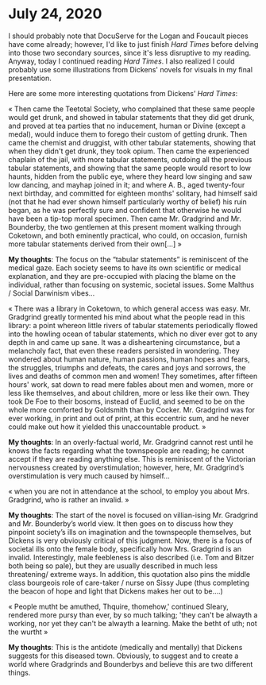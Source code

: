 
# July 24, 2020

I should probably note that DocuServe for the Logan and Foucault pieces have come already; however, I'd like to just finish *Hard Times* before delving into those two secondary sources, since it's less disruptive to my reading. Anyway, today I continued reading *Hard Times*. I also realized I could probably use some illustrations from Dickens' novels for visuals in my final presentation.

Here are some more interesting quotations from Dickens’ *Hard Times*:

« Then came the Teetotal Society, who complained that these same people would get drunk, and showed in tabular statements that they did get drunk, and proved at tea parties that no inducement, human or Divine (except a medal), would induce them to forego their custom of getting drunk. Then came the chemist and druggist, with other tabular statements, showing that when they didn't get drunk, they took opium. Then came the experienced chaplain of the jail, with more tabular statements, outdoing all the previous tabular statements, and showing that the same people would resort to low haunts, hidden from the public eye, where they heard low singing and saw low dancing, and mayhap joined in it; and where A. B., aged twenty-four next birthday, and committed for eighteen months' solitary, had himself said (not that he had ever shown himself particularly worthy of belief) his ruin began, as he was perfectly sure and confident that otherwise he would have been a tip-top moral specimen. Then came Mr. Gradgrind and Mr. Bounderby, the two gentlemen at this present moment walking through Coketown, and both eminently practical, who could, on occasion, furnish more tabular statements derived from their own[…] »

**My thoughts**: The focus on the “tabular statements” is reminiscent of the medical gaze. Each society seems to have its own scientific or medical explanation, and they are pre-occupied with placing the blame on the individual, rather than focusing on systemic, societal issues. Some Malthus / Social Darwinism vibes…



« There was a library in Coketown, to which general access was easy. Mr. Gradgrind greatly tormented his mind about what the people read in this library: a point whereon little rivers of tabular statements periodically flowed into the howling ocean of tabular statements, which no diver ever got to any depth in and came up sane. It was a disheartening circumstance, but a melancholy fact, that even these readers persisted in wondering. They wondered about human nature, human passions, human hopes and fears, the struggles, triumphs and defeats, the cares and joys and sorrows, the lives and deaths of common men and women! They sometimes, after fifteen hours' work, sat down to read mere fables about men and women, more or less like themselves, and about children, more or less like their own. They took De Foe to their bosoms, instead of Euclid, and seemed to be on the whole more comforted by Goldsmith than by Cocker. Mr. Gradgrind was for ever working, in print and out of print, at this eccentric sum, and he never could make out how it yielded this unaccountable product. »

**My thoughts**: In an overly-factual world, Mr. Gradgrind cannot rest until he knows the facts regarding what the townspeople are reading; he cannot accept if they are reading anything else. This is reminiscent of the Victorian nervousness created by overstimulation; however, here, Mr. Gradgrind’s overstimulation is very much caused by himself…



« when you are not in attendance at the school, to employ you about Mrs. Gradgrind, who is rather an invalid. »

**My thoughts**: The start of the novel is focused on villian-ising Mr. Gradgrind and Mr. Bounderby’s world view. It then goes on to discuss how they pinpoint society’s ills on imagination and the townspeople themselves, but Dickens is very obviously critical of this judgment. Now, there is a focus of societal ills onto the female body, specifically how Mrs. Gradgrind is an invalid. Interestingly, male feebleness is also described (i.e. Tom and Bitzer both being so pale), but they are usually described in much less threatening/ extreme ways. In addition, this quotation also pins the middle class bourgeois role of care-taker / nurse on Sissy Jupe (thus completing the beacon of hope and light that Dickens makes her out to be….)



« People mutht be amuthed, Thquire, thomehow,' continued Sleary, rendered more pursy than ever, by so much talking; 'they can't be alwayth a working, nor yet they can't be alwayth a learning. Make the betht of uth; not the wurtht »

**My thoughts**: This is the antidote (medically and mentally) that Dickens suggests for this diseased town. Obviously, to suggest and to create a world where Gradgrinds and Bounderbys and believe this are two different things.
